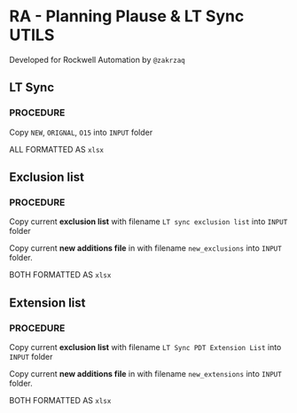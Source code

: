 # RA - Planning Plause & LT Sync UTILS

Developed for Rockwell Automation by `@zakrzaq`

## LT Sync

### PROCEDURE

Copy `NEW`, `ORIGNAL`, `O15` into `INPUT` folder

ALL FORMATTED AS `xlsx`

## Exclusion list

### PROCEDURE

Copy current **exclusion list** with filename `LT sync exclusion list` into `INPUT` folder

Copy current **new additions file** in with filename `new_exclusions` into `INPUT` folder.

BOTH FORMATTED AS `xlsx`

## Extension list

### PROCEDURE

Copy current **exclusion list** with filename `LT Sync PDT Extension List` into `INPUT` folder

Copy current **new additions file** in with filename `new_extensions` into `INPUT` folder.

BOTH FORMATTED AS `xlsx`
